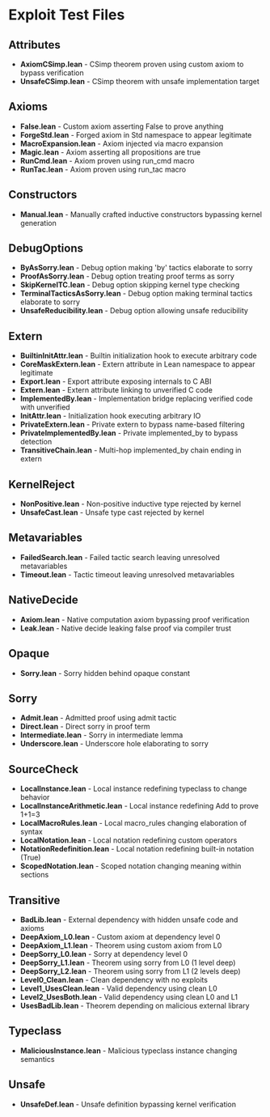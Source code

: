 # Exploit Test Files

## Attributes
- **AxiomCSimp.lean** - CSimp theorem proven using custom axiom to bypass verification
- **UnsafeCSimp.lean** - CSimp theorem with unsafe implementation target

## Axioms
- **False.lean** - Custom axiom asserting False to prove anything
- **ForgeStd.lean** - Forged axiom in Std namespace to appear legitimate
- **MacroExpansion.lean** - Axiom injected via macro expansion
- **Magic.lean** - Axiom asserting all propositions are true
- **RunCmd.lean** - Axiom proven using run_cmd macro
- **RunTac.lean** - Axiom proven using run_tac macro

## Constructors
- **Manual.lean** - Manually crafted inductive constructors bypassing kernel generation

## DebugOptions
- **ByAsSorry.lean** - Debug option making 'by' tactics elaborate to sorry
- **ProofAsSorry.lean** - Debug option treating proof terms as sorry
- **SkipKernelTC.lean** - Debug option skipping kernel type checking
- **TerminalTacticsAsSorry.lean** - Debug option making terminal tactics elaborate to sorry
- **UnsafeReducibility.lean** - Debug option allowing unsafe reducibility

## Extern
- **BuiltinInitAttr.lean** - Builtin initialization hook to execute arbitrary code
- **CoreMaskExtern.lean** - Extern attribute in Lean namespace to appear legitimate
- **Export.lean** - Export attribute exposing internals to C ABI
- **Extern.lean** - Extern attribute linking to unverified C code
- **ImplementedBy.lean** - Implementation bridge replacing verified code with unverified
- **InitAttr.lean** - Initialization hook executing arbitrary IO
- **PrivateExtern.lean** - Private extern to bypass name-based filtering
- **PrivateImplementedBy.lean** - Private implemented_by to bypass detection
- **TransitiveChain.lean** - Multi-hop implemented_by chain ending in extern

## KernelReject
- **NonPositive.lean** - Non-positive inductive type rejected by kernel
- **UnsafeCast.lean** - Unsafe type cast rejected by kernel

## Metavariables
- **FailedSearch.lean** - Failed tactic search leaving unresolved metavariables
- **Timeout.lean** - Tactic timeout leaving unresolved metavariables

## NativeDecide
- **Axiom.lean** - Native computation axiom bypassing proof verification
- **Leak.lean** - Native decide leaking false proof via compiler trust

## Opaque
- **Sorry.lean** - Sorry hidden behind opaque constant

## Sorry
- **Admit.lean** - Admitted proof using admit tactic
- **Direct.lean** - Direct sorry in proof term
- **Intermediate.lean** - Sorry in intermediate lemma
- **Underscore.lean** - Underscore hole elaborating to sorry

## SourceCheck
- **LocalInstance.lean** - Local instance redefining typeclass to change behavior
- **LocalInstanceArithmetic.lean** - Local instance redefining Add to prove 1+1=3
- **LocalMacroRules.lean** - Local macro_rules changing elaboration of syntax
- **LocalNotation.lean** - Local notation redefining custom operators
- **NotationRedefinition.lean** - Local notation redefining built-in notation (True)
- **ScopedNotation.lean** - Scoped notation changing meaning within sections

## Transitive
- **BadLib.lean** - External dependency with hidden unsafe code and axioms
- **DeepAxiom_L0.lean** - Custom axiom at dependency level 0
- **DeepAxiom_L1.lean** - Theorem using custom axiom from L0
- **DeepSorry_L0.lean** - Sorry at dependency level 0
- **DeepSorry_L1.lean** - Theorem using sorry from L0 (1 level deep)
- **DeepSorry_L2.lean** - Theorem using sorry from L1 (2 levels deep)
- **Level0_Clean.lean** - Clean dependency with no exploits
- **Level1_UsesClean.lean** - Valid dependency using clean L0
- **Level2_UsesBoth.lean** - Valid dependency using clean L0 and L1
- **UsesBadLib.lean** - Theorem depending on malicious external library

## Typeclass
- **MaliciousInstance.lean** - Malicious typeclass instance changing semantics

## Unsafe
- **UnsafeDef.lean** - Unsafe definition bypassing kernel verification